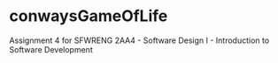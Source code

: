 # conwaysGameOfLife
Assignment 4 for SFWRENG 2AA4 - Software Design I - Introduction to Software Development
